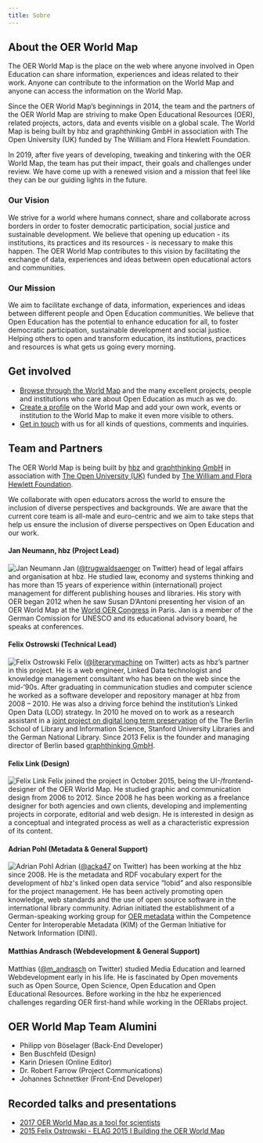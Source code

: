 ```yaml
---
title: Sobre
---
```


## About the OER World Map

The OER World Map is the place on the web where anyone involved in Open Education can share information, experiences and ideas related to their work. Anyone can contribute to the information on the World Map and anyone can access the information on the World Map.

<!-- ![2015 Felix Ostrowski - ELAG 2015 I Building the OER World Map](https://i.imgur.com/fQWKJMm.png)
[2015 Felix Ostrowski presenting the idea in 2015 at ELAG, Sweden](https://www.youtube.com/watch?v=s3_zT3l9p-w)
<div style="clear:both"></div> -->

Since the OER World Map’s beginnings in 2014, the team and the partners of the OER World Map are striving to make Open Educational Resources (OER), related projects, actors, data and events visible on a global scale. The World Map is being built by hbz and graphthinking GmbH in association with The Open University (UK) funded by The William and Flora Hewlett Foundation.

In 2019, after five years of developing, tweaking and tinkering with the OER World Map, the team has put their impact, their goals and challenges under review. We have come up with a renewed vision and a mission that feel like they can be our guiding lights in the future.

### Our Vision

We strive for a world where humans connect, share and collaborate across borders in order to foster democratic participation, social justice and sustainable development. We believe that opening up education - its institutions, its practices and its resources - is necessary to make this happen. The OER World Map contributes to this vision by facilitating the exchange of data, experiences and ideas between open educational actors and communities.

### Our Mission

We aim to facilitate exchange of data, information, experiences and ideas between different people and Open Education communities. We believe that Open Education has the potential to enhance education for all, to foster democratic participation, sustainable development and social justice. Helping others to open and transform education, its institutions, practices and resources is what gets us going every morning.

## Get involved

- [Browse through the World Map](https://oerworldmap.org/resource/) and the many excellent projects, people and institutions who care about Open Education as much as we do.
- [Create a profile](https://oerworldmap.org/auth/realms/oerworldmap/login-actions/registration?client_id=account&tab_id=Xzm_Qs0qD4g) on the World Map and add your own work, events or institution to the World Map to make it even more visible to others.
- [Get in touch](mailto:info@oerworldmap.org) with us for all kinds of questions, comments and inquiries.

<!-- ## Impressions

<img src="https://pbs.twimg.com/media/D3tqb0OUIAAolTQ?format=jpg&name=4096x4096" style="max-width:400px;" />
*https://twitter.com/philosopher1978/status/1115602400507621380*
<br style="clear:both;"> -->

## Team and Partners

The OER World Map is being built by [hbz](http://www.hbz-nrw.de) and [graphthinking GmbH](http://www.graphthinking.com) in association with [The Open University (UK)](http://www.open.ac.uk/) funded by [The William and Flora Hewlett Foundation](http://www.hewlett.org/).

We collaborate with open educators across the world to ensure the inclusion of diverse perspectives and backgrounds. We are aware that the current core team is all-male and euro-centric and we aim to take steps that help us ensure the inclusion of diverse perspectives on Open Education and our work.

#### Jan Neumann, hbz (Project Lead)

![Jan Neumann](/assets/images/image03.jpg) Jan ([@trugwaldsaenger](https://twitter.com/trugwaldsaenger) on Twitter) head of legal affairs and organisation at hbz. He studied law, economy and systems thinking and has more than 15 years of experience within (international) project management for different publishing houses and libraries. His story with OER began 2012 when he saw Susan D’Antoni presenting her vision of an OER World Map at the [World OER Congress](https://oerworldmap.org/resource/urn:uuid:c27c383c-ecab-44e7-be67-24a741586afe) in Paris. Jan is a member of the German Comission for UNESCO and its educational advisory board, he speaks at conferences.<span style="clear:both"></span>

#### Felix Ostrowski (Technical Lead)

![Felix Ostrowski](/assets/images/image00.jpg) Felix ([@literarymachine](https://twitter.com/literarymachine) on Twitter) acts as hbz’s partner in this project. He is a web engineer, Linked Data technologist and knowledge management consultant who has been on the web since the mid-’90s. After graduating in communication studies and computer science he worked as a software developer and repository manager at hbz from 2008 – 2010. He was also a driving force behind the institution’s Linked Open Data (LOD) strategy. In 2010 he moved on to work as a research assistant in a [joint project on digital long term preservation](http://www.lukii.hu-berlin.de/) of the The Berlin School of Library and Information Science, Stanford University Libraries and the German National Library. Since 2013 Felix is the founder and managing director of Berlin based [graphthinking GmbH](http://www.graphthinking.com/).<span style="clear:both"></span>

#### Felix Link (Design)

![Felix Link](/assets/images/felix-link.png) Felix joined the project in October 2015, being the UI-/frontend-designer of the OER World Map. He studied graphic and communication design from 2006 to 2012. Since 2008 he has been working as a freelance designer for both agencies and own clients, developing and implementing projects in corporate, editorial and web design. He is interested in design as a conceptual and integrated process as well as a characteristic expression of its content.<span style="clear:both"></span>

#### Adrian Pohl (Metadata & General Support)

![Adrian Pohl](/assets/images/image09.jpg) Adrian ([@acka47](https://twitter.com/acka47) on Twitter) has been working at the hbz since 2008. He is the metadata and RDF vocabulary expert for the development of hbz's linked open data service “lobid” and also responsible for the project management. He has been actively promoting open knowledge, web standards and the use of open source software in the international library community. Adrian initiated the establishment of a German-speaking working group for [OER metadata](https://wiki.dnb.de/display/DINIAGKIM/OER-Metadaten-Gruppe) within the Competence Center for Interoperable Metadata (KIM) of the German Initiative for Network Information (DINI).<span style="clear:both"></span>

#### Matthias Andrasch (Webdevelopment & General Support)

Matthias ([@m_andrasch](https://twitter.com/m_andrasch) on Twitter) studied Media Education and learned Webdevelopment early in his life. He is fascinated by Open movements such as Open Source, Open Science, Open Education and Open Educational Resources. Before working in the hbz he experienced challenges regarding OER first-hand while working in the OERlabs project.<span style="clear:both"></span>

## OER World Map Team Alumini

- Philipp von Böselager (Back-End Developer)
- Ben Buschfeld (Design)
- Karin Driesen (Online Editor)
- Dr. Robert Farrow (Project Communications)
- Johannes Schnettker (Front-End Developer)

## Recorded talks and presentations

- [2017 OER World Map as a tool for scientists](https://www.youtube.com/watch?v=VLcd41vLDGs)
- [2015 Felix Ostrowski - ELAG 2015 I Building the OER World Map](https://www.youtube.com/watch?v=s3_zT3l9p-w)